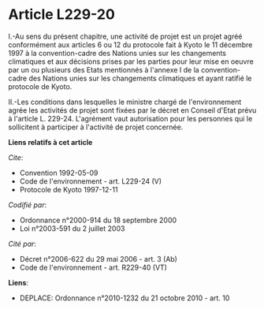 # Article L229-20

I.-Au sens du présent chapitre, une activité de projet est un projet agréé conformément aux articles 6 ou 12 du protocole
fait à Kyoto le 11 décembre 1997 à la convention-cadre des Nations unies sur les changements climatiques et aux décisions
prises par les parties pour leur mise en oeuvre par un ou plusieurs des Etats mentionnés à l'annexe I de la convention-cadre
des Nations unies sur les changements climatiques et ayant ratifié le protocole de Kyoto. 

II.-Les conditions dans lesquelles le ministre chargé de l'environnement agrée les activités de projet sont fixées par le
décret en Conseil d'Etat prévu à l'article L. 229-24. L'agrément vaut autorisation pour les personnes qui le sollicitent à
participer à l'activité de projet concernée.

**Liens relatifs à cet article**

_Cite_:

  - Convention 1992-05-09
  - Code de l'environnement - art. L229-24 (V)
  - Protocole de Kyoto 1997-12-11

_Codifié par_:

  - Ordonnance n°2000-914 du 18 septembre 2000
  - Loi n°2003-591 du 2 juillet 2003

_Cité par_:

  - Décret n°2006-622 du 29 mai 2006 - art. 3 (Ab)
  - Code de l'environnement - art. R229-40 (VT)

**Liens**:

  - DEPLACE: Ordonnance n°2010-1232 du 21 octobre 2010 - art. 10
